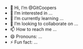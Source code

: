 - 👋 Hi, I’m @GitCoopers
- 👀 I’m interested in ...
- 🌱 I’m currently learning ...
- 💞️ I’m looking to collaborate on ...
- 📫 How to reach me ...
- 😄 Pronouns: ...
- ⚡ Fun fact: ...

<!---
GitCoopers/GitCoopers is a ✨ special ✨ repository because its `README.md` (this file) appears on your GitHub profile.
You can click the Preview link to take a look at your changes.
--->
